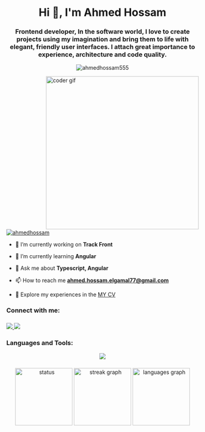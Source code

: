 <h1 align="center">Hi 👋, I'm Ahmed Hossam</h1>

###
<h3 align="center">Frontend developer, In the software world, I love to create projects using my imagination and bring them to life with elegant, friendly user interfaces. I attach great importance to experience, architecture and code quality.</h3>
<p align="center"> <img src="https://komarev.com/ghpvc/?username=ahmedhossam555&label=Profile%20views&color=0e75b6&style=flat" alt="ahmedhossam555" /> </p>

<img align ="right" width="400" alt="coder gif" src="https://magiccopy.xyz/assets/images/hadder.gif"/>

###
<br>

###
<p align="left"> <a href="https://twitter.com/ahmedhossam" target="blank"><img src="https://img.shields.io/twitter/follow/ahmedhossam?logo=twitter&style=for-the-badge" alt="ahmedhossam" /></a> </p>

- 🔭 I’m currently working on **Track Front**

- 🌱 I’m currently learning **Angular**

- 💬 Ask me about **Typescript, Angular**

- 📫 How to reach me **ahmed.hossam.elgamal77@gmail.com**
  
- 📄 Explore my experiences in the <a href="https://drive.google.com/file/d/1NePNVBAVrZzdNytMgWR5dCRI8Wo0WO4w/view?usp=sharing">MY CV</a>

<h3 align="left">Connect with me:</h3>

###

<div align="left">

  <a href="mailto:ahmedhossam66600@gmail.com" target="_blank">
    <img src="https://skillicons.dev/icons?i=gmail&perline=7" />
  </a>
  <a href="www.linkedin.com/in/ahmed-hossam-ab7114328" target="_blank">
    <img src="https://skillicons.dev/icons?i=linkedin&perline=7" />
  </a>
</div>

###

<h3 align="left">Languages and Tools:</h3>
<p align="center">
  <a href="https://skillicons.dev">
    <img src="https://skillicons.dev/icons?i=angular,ts,js,html,css,bootstrap,tailwind,sass,github,git,webpack,vscode,cpp,py,gulp&perline=5" />
  </a>
</p>

###
<div align="center">
  <img src="https://github-readme-stats.vercel.app/api?username=AhmedHossam555&show_icons=true&theme=dark" height="150" alt="status">
  <img src="https://streak-stats.demolab.com?user=AhmedHossam555&locale=en&mode=daily&theme=dark&hide_border=false&border_radius=5" height="150" alt="streak graph"  />
  <img src="https://github-readme-stats.vercel.app/api/top-langs?username=AhmedHossam555&locale=en&hide_title=false&layout=compact&card_width=320&langs_count=5&theme=dark&hide_border=false" height="150" alt="languages graph"  />
</div>

###
